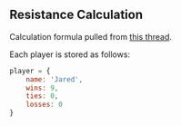 ## Resistance Calculation

Calculation formula pulled from [this thread](http://pokegym.net/community/index.php?threads/tournament-resistance-calculation.29506/).

Each player is stored as follows:

```javascript
player = {
    name: 'Jared',
    wins: 9,
    ties: 0,
    losses: 0
}
```
